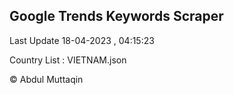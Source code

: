 

## Google Trends Keywords Scraper 
 
Last Update 18-04-2023 , 04:15:23

Country List :
VIETNAM.json



© Abdul Muttaqin 
